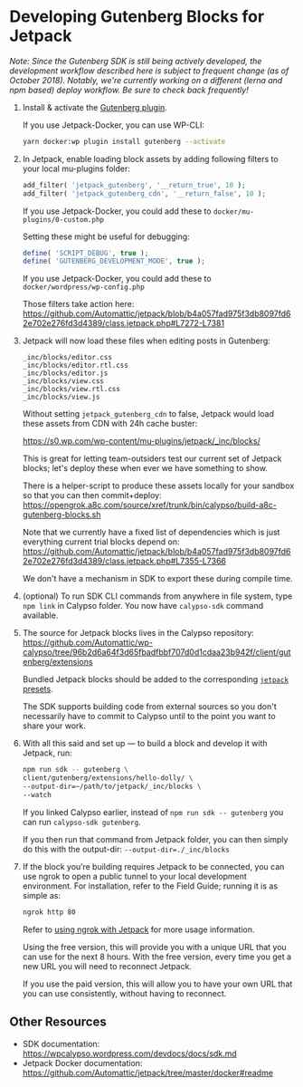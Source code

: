 # Developing Gutenberg Blocks for Jetpack

_Note: Since the Gutenberg SDK is still being actively developed, the development workflow described here is subject to frequent change (as of October 2018). Notably, we're currently working on a different (lerna and npm based) deploy workflow. Be sure to check back frequently!_

1.  Install & activate the [Gutenberg plugin](https://wordpress.org/plugins/gutenberg/).

    If you use Jetpack-Docker, you can use WP-CLI:
	
    ```bash
    yarn docker:wp plugin install gutenberg --activate
    ```

1.  In Jetpack, enable loading block assets by adding following filters to your local mu-plugins folder:

    ```php
    add_filter( 'jetpack_gutenberg', '__return_true', 10 );
    add_filter( 'jetpack_gutenberg_cdn', '__return_false', 10 );
    ```

    If you use Jetpack-Docker, you could add these to `docker/mu-plugins/0-custom.php`

    Setting these might be useful for debugging:

    ```php
    define( 'SCRIPT_DEBUG', true );
    define( 'GUTENBERG_DEVELOPMENT_MODE', true );
    ```

    If you use Jetpack-Docker, you could add these to `docker/wordpress/wp-config.php`

    Those filters take action here: https://github.com/Automattic/jetpack/blob/b4a057fad975f3db8097fd62e702e276fd3d4389/class.jetpack.php#L7272-L7381

1.  Jetpack will now load these files when editing posts in Gutenberg:

    ```
    _inc/blocks/editor.css
    _inc/blocks/editor.rtl.css
    _inc/blocks/editor.js
    _inc/blocks/view.css
    _inc/blocks/view.rtl.css
    _inc/blocks/view.js
    ```

    Without setting `jetpack_gutenberg_cdn` to false, Jetpack would load these assets from CDN with 24h cache buster:

    https://s0.wp.com/wp-content/mu-plugins/jetpack/_inc/blocks/

    This is great for letting team-outsiders test our current set of Jetpack blocks; let's deploy these when ever we have something to show.

    There is a helper-script to produce these assets locally for your sandbox so that you can then commit+deploy: https://opengrok.a8c.com/source/xref/trunk/bin/calypso/build-a8c-gutenberg-blocks.sh 

    Note that we currently have a fixed list of dependencies which is just everything current trial blocks depend on: https://github.com/Automattic/jetpack/blob/b4a057fad975f3db8097fd62e702e276fd3d4389/class.jetpack.php#L7355-L7366

    We don't have a mechanism in SDK to export these during compile time.

1.  (optional) To run SDK CLI commands from anywhere in file system, type `npm link` in Calypso folder. You now have `calypso-sdk` command available.

1.  The source for Jetpack blocks lives in the Calypso repository: https://github.com/Automattic/wp-calypso/tree/96b2d6a64f3d65fbadfbbf707d0d1cdaa23b942f/client/gutenberg/extensions

    Bundled Jetpack blocks should be added to the corresponding [`jetpack` presets](https://github.com/Automattic/wp-calypso/tree/master/client/gutenberg/extensions/presets/jetpack).

    The SDK supports building code from external sources so you don't necessarily have to commit to Calypso until to the point you want to share your work.

1.  With all this said and set up — to build a block and develop it with Jetpack, run:

    ```bash
    npm run sdk -- gutenberg \
    client/gutenberg/extensions/hello-dolly/ \
    --output-dir=~/path/to/jetpack/_inc/blocks \
    --watch
    ```

    If you linked Calypso earlier, instead of `npm run sdk -- gutenberg` you can run `calypso-sdk gutenberg`.

    If you then run that command from Jetpack folder, you can then simply do this with the output-dir:  `--output-dir=./_inc/blocks`

1. If the block you’re building requires Jetpack to be connected, you can use ngrok to open a public tunnel to your local development environment. For installation, refer to the Field Guide; running it is as simple as:

    ```bash
    ngrok http 80
    ```

    Refer to [using ngrok with Jetpack](https://github.com/Automattic/jetpack/tree/master/docker#using-ngrok-with-jetpack) for more usage information.

    Using the free version, this will provide you with a unique URL that you can use for the next 8 hours. With the free version, every time you get a new URL you will need to reconnect Jetpack.

    If you use the paid version, this will allow you to have your own URL that you can use consistently, without having to reconnect.

## Other Resources

- SDK documentation: https://wpcalypso.wordpress.com/devdocs/docs/sdk.md
- Jetpack Docker documentation: https://github.com/Automattic/jetpack/tree/master/docker#readme